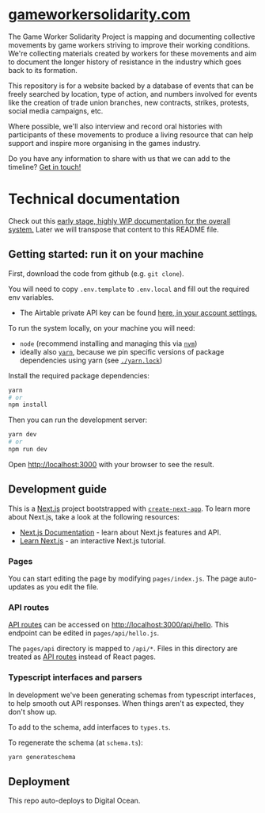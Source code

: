 #  [gameworkersolidarity.com](https://gameworkersolidarity.com)

The Game Worker Solidarity Project is mapping and documenting collective movements by game workers striving to improve their working conditions. We're collecting materials created by workers for these movements and aim to document the longer history of resistance in the industry which goes back to its formation.

This repository is for a website backed by a database of events that can be freely searched by location, type of action, and numbers involved for events like the creation of trade union branches, new contracts, strikes, protests, social media campaigns, etc.

Where possible, we'll also interview and record oral histories with participants of these movements to produce a living resource that can help support and inspire more organising in the games industry.

Do you have any information to share with us that we can add to the timeline? [Get in touch!](mailto:hello@gameworkersolidarity.com)

# Technical documentation

Check out this [early stage, highly WIP documentation for the overall system.](https://www.notion.so/commonknowledge/System-Documentation-9986bf296f5341d0b0f0c1f66b67cd24) Later we will transpose that content to this README file.

## Getting started: run it on your machine

First, download the code from github (e.g. `git clone`).

You will need to copy `.env.template` to `.env.local` and fill out the required env variables.

- The Airtable private API key can be found [here, in your account settings.](https://airtable.com/account)

To run the system locally, on your machine you will need:

- `node` (recommend installing and managing this via [`nvm`](https://github.com/nvm-sh/nvm#installing-and-updating))
- ideally also [`yarn`](https://yarnpkg.com/getting-started/install), because we pin specific versions of package dependencies using yarn (see [`./yarn.lock`]('./yarn.lock'))

Install the required package dependencies:

```bash
yarn
# or
npm install
```

Then you can run the development server:

```bash
yarn dev
# or
npm run dev
```

Open [http://localhost:3000](http://localhost:3000) with your browser to see the result.

## Development guide

This is a [Next.js](https://nextjs.org/) project bootstrapped with [`create-next-app`](https://github.com/vercel/next.js/tree/canary/packages/create-next-app). To learn more about Next.js, take a look at the following resources:

- [Next.js Documentation](https://nextjs.org/docs) - learn about Next.js features and API.
- [Learn Next.js](https://nextjs.org/learn) - an interactive Next.js tutorial.

### Pages

You can start editing the page by modifying `pages/index.js`. The page auto-updates as you edit the file.
### API routes

[API routes](https://nextjs.org/docs/api-routes/introduction) can be accessed on [http://localhost:3000/api/hello](http://localhost:3000/api/hello). This endpoint can be edited in `pages/api/hello.js`.

The `pages/api` directory is mapped to `/api/*`. Files in this directory are treated as [API routes](https://nextjs.org/docs/api-routes/introduction) instead of React pages.

### Typescript interfaces and parsers

In development we've been generating schemas from typescript interfaces, to help smooth out API responses. When things aren't as expected, they don't show up.

To add to the schema, add interfaces to `types.ts`.

To regenerate the schema (at `schema.ts`):

```bash
yarn generateschema
```

## Deployment

This repo auto-deploys to Digital Ocean.